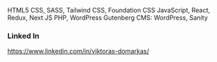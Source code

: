 HTML5
CSS, SASS, Tailwind CSS, Foundation CSS
JavaScript, React, Redux, Next JS
PHP, WordPress Gutenberg
CMS: WordPress, Sanity
### Linked In

https://www.linkedin.com/in/viktoras-domarkas/

